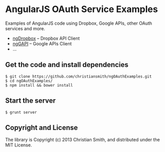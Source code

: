 # AngularJS OAuth Service Examples

Examples of AngularJS code using Dropbox, Google APIs, other OAuth services and more.

* [ngDropbox](https://github.com/christiansmith/ngDropbox) – Dropbox API Client
* [ngGAPI](https://github.com/christiansmith/ngGAPI) – Google APIs Client
* ...

## Get the code and install dependencies

    $ git clone https://github.com/christiansmith/ngOAuthExamples.git
    $ cd ngOAuthExamples/
    $ npm install && bower install

## Start the server

    $ grunt server

## Copyright and License

The library is Copyright (c) 2013 Christian Smith, and distributed under the MIT License.
